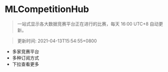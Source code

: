# MLCompetitionHub

> 一站式显示各大数据竞赛平台正在进行的比赛，每天 16:00 UTC+8 自动更新。
  
> 更新时间: 2021-04-13T15:54:55+0800 

* 多家竞赛平台
* 多种订阅方式
* 下拉查看更多
